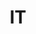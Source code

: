 ---
post_id:    2021-IT
title:      IT
date_start: 2021-08-14
date_end:   2021-08-22
cover_idx:  0
cover_meta: Northern Italy
images:
  - ext:    00.jpg
    width:  1802
    height: 2400
    meta:   Lago d'Iseo
  - ext:    02.jpg
    width:  2400
    height: 1802
    meta:   Santa Maddalena
  - ext:    01.jpg
    width:  2400
    height: 1802
    meta:   Santa Maddalena
  - ext:    06.jpg
    width:  2200
    height: 1651
    meta:   Col Plö Alt, Italian Dolomites, Badia
  - ext:    03.jpg
    width:  2400
    height: 1802
    meta:   Col Plö Alt, Italian Dolomites, Badia
tags:
  - Europe
---